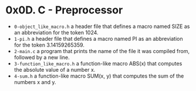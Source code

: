 # 0x0D. C - Preprocessor

- `0-object_like_macro.h` a header file that defines a macro named SIZE as an abbreviation for the token 1024.
- `1-pi.h` a header file that defines a macro named PI as an abbreviation for the token 3.14159265359.
- `2-main.c` a program that prints the name of the file it was compiled from, followed by a new line.
- `3-function_like_macro.h` a function-like macro ABS(x) that computes the absolute value of a number x.
- `4-sum.h` a function-like macro SUM(x, y) that computes the sum of the numbers x and y.
